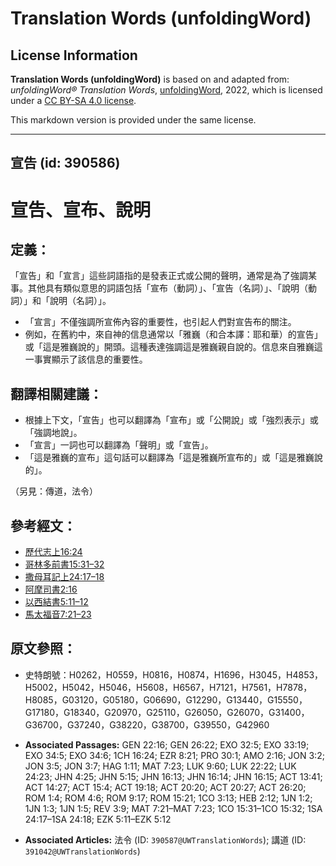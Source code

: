 # Translation Words (unfoldingWord)

## License Information

**Translation Words (unfoldingWord)** is based on and adapted from: _unfoldingWord® Translation Words_, [unfoldingWord](https://unfoldingword.org/utw), 2022, which is licensed under a [CC BY-SA 4.0 license](https://creativecommons.org/licenses/by-sa/4.0/legalcode.en).

This markdown version is provided under the same license.



--------------------------------

## 宣告 (id: 390586)

宣告、宣布、說明
========

定義：
---

「宣告」和「宣言」這些詞語指的是發表正式或公開的聲明，通常是為了強調某事。其他具有類似意思的詞語包括「宣布（動詞）」、「宣告（名詞）」、「說明（動詞）」和「說明（名詞）」。

* 「宣言」不僅強調所宣佈內容的重要性，也引起人們對宣告布的關注。
* 例如，在舊約中，來自神的信息通常以「雅巍（和合本譯：耶和華）的宣告」或「這是雅巍說的」開頭。這種表達強調這是雅巍親自說的。信息來自雅巍這一事實顯示了該信息的重要性。

翻譯相關建議：
-------

* 根據上下文，「宣告」也可以翻譯為「宣布」或「公開說」或「強烈表示」或「強調地說」。
* 「宣言」一詞也可以翻譯為「聲明」或「宣告」。
* 「這是雅巍的宣布」這句話可以翻譯為「這是雅巍所宣布的」或「這是雅巍說的」。

（另見：傳道，法令）

參考經文：
-----

* [歷代志上16:24](https://ref.ly/1Chr16:24)
* [哥林多前書15:31–32](https://ref.ly/1Cor15:31-1Cor15:32)
* [撒母耳記上24:17–18](https://ref.ly/1Sam24:17-1Sam24:18)
* [阿摩司書2:16](https://ref.ly/Amos2:16)
* [以西結書5:11–12](https://ref.ly/Ezek5:11-Ezek5:12)
* [馬太福音7:21–23](https://ref.ly/Matt7:21-Matt7:23)

原文參照：
-----

* 史特朗號：H0262，H0559，H0816，H0874，H1696，H3045，H4853，H5002，H5042，H5046，H5608，H6567，H7121，H7561，H7878，H8085，G03120，G05180，G06690，G12290，G13440，G15550，G17180，G18340，G20970，G25110，G26050，G26070，G31400，G36700，G37240，G38220，G38700，G39550，G42960

* **Associated Passages:** GEN 22:16; GEN 26:22; EXO 32:5; EXO 33:19; EXO 34:5; EXO 34:6; 1CH 16:24; EZR 8:21; PRO 30:1; AMO 2:16; JON 3:2; JON 3:5; JON 3:7; HAG 1:11; MAT 7:23; LUK 9:60; LUK 22:22; LUK 24:23; JHN 4:25; JHN 5:15; JHN 16:13; JHN 16:14; JHN 16:15; ACT 13:41; ACT 14:27; ACT 15:4; ACT 19:18; ACT 20:20; ACT 20:27; ACT 26:20; ROM 1:4; ROM 4:6; ROM 9:17; ROM 15:21; 1CO 3:13; HEB 2:12; 1JN 1:2; 1JN 1:3; 1JN 1:5; REV 3:9; MAT 7:21–MAT 7:23; 1CO 15:31–1CO 15:32; 1SA 24:17–1SA 24:18; EZK 5:11–EZK 5:12
* **Associated Articles:** 法令 (ID: `390587@UWTranslationWords`); 講道 (ID: `391042@UWTranslationWords`)

